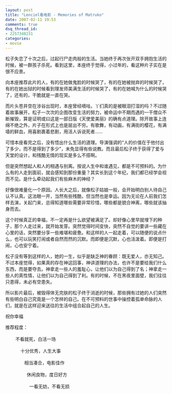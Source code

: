 ```yaml
---
layout: post
title: "Lenciel看电影 - Memories of Matruko"
date: 2007-02-11 19:53
comments: true
dsq_thread_id:
- 2257348231
categories:
- movie
---
```


松子失恋了十次之后，过起行尸走肉般的生活。当她终于再次张开双手拥抱生活的时候，被一群孩子杀死。看到这里，本座终于觉得，小过年的，看这种片子实在是很不应景。

向本座推荐此片的人，有的在她做鬼脸的时候哭了，有的在她被抛弃的时候哭了，有的在她出狱的时候看到理发师美满生活的时候哭了，有的在她喊为什么的时候哭了，还有的，干脆就是一直在哭。

而片头苍井空在涉谷出现时，本座曾经嘀咕，丫们真的是被眼泪打湿的吗？不过随着故事展开，松子一次次的企图改变生活的努力，被命运中不期而遇的一干僧众不断摧毁，算是证明或曰这是一部日版《天使爱美丽》的确有点道理。除开故事上连绵不绝之外，片子在形式上也是层出不穷。有歌舞，有动画，有满街的樱花，有满墙的鲜血，用喜剧裹着悲剧，用活人诉说死者……

可惜本座看完之后，没有悟出什么生活的道理。导演强调的“人的价值在于他付出了多少，而不是得到了多少”，未免显得有些说教。而且最后松子终于获得了爱与天堂的设计，和残酷无情的现实是多么不搭啊。

但是突然想起人和人的相遇与别离。按说人生中和谁遇见，都是不可预料的。为什么有的人走到面前，就会感知到那份重量？其实长到这个年纪，我们都已经学会视而不见。是什么牵动起我们有些麻木的神经？

好像很难量化一个原因。人长大之后，就像松子姑娘一般，会开始明白别人待自己认不认真。这法眼一开，当然有些残酷，但当然也是幸运。因为无论在人前我们怎样去演，关起门来，总得知道哪些需要非常珍惜，哪些都是貌合神离，哪些就该抽身而去。

这个时候真正的幸福，不一定再是什么欲望被满足了。却好像心里早就埋下的种子，那个人走过来，就开始发芽。突然觉得时间变快，突然不自觉的要讲一些藏在心里的话，突然要分享一些难堪和疲惫。和这样的人一起走着，可以随便的说点什么，也可以玩笑打闹或者自然而然的沉默。而即便是沉默，心也活泼着。即便是打闹，心也安宁着。

松子没有等到这样的人，她的一生，似乎是缺乏神的眷顾：既无爱人，亦无知己。不过本座觉得，如果真的存在神这回事，神讲道理的办法，也许不是要给我们什么东西，而是要夺去。神拿走一些人的羞耻心，让他们以为自己得到了名；神拿走一些人的真性情，让他们以为自己得到了利。有的时候，不在黑夜里面壁，我们往往只患得，未必有空患失。

所以影片最后，被毁得体无完肤的松子终于消逝的时候，那些拥有过她的人们突然有些明白自己究竟是一个怎样的自己。在不可预料的世事中操控着孤单命脉的人们，就是在这样迎来送往的生活中组合起自己的人生。

祝你幸福    

推荐程度：<img border="0" style="border:none;vertical-align: middle;" alt="" twffan="done" src="{{ site.static_base }}/downloads/images/smile.gif" /><img border="0" style="border:none;vertical-align: middle;" alt="" twffan="done" src="{{ site.static_base }}/downloads/images/smile.gif" /><img border="0" style="border:none;vertical-align: middle;" alt="" twffan="done" src="{{ site.static_base }}/downloads/images/smile.gif" />
<br /><br />        <img border="0" style="border:none;vertical-align: middle;" alt="" twffan="done" src="{{ site.static_base }}/downloads/images/smile.gif" /><img border="0" style="border:none;vertical-align: middle;" alt="" twffan="done" src="{{ site.static_base }}/downloads/images/smile.gif" /><img border="0" style="border:none;vertical-align: middle;" alt="" twffan="done" src="{{ site.static_base }}/downloads/images/smile.gif" /><img border="0" style="border:none;vertical-align: middle;" alt="" twffan="done" src="{{ site.static_base }}/downloads/images/smile.gif" /><img border="0" style="border:none;vertical-align: middle;" alt="" twffan="done" src="{{ site.static_base }}/downloads/images/smile.gif" /> 不看就死，白活一场 <br /><br />        <img border="0" style="border:none;vertical-align: middle;" alt="" twffan="done" src="{{ site.static_base }}/downloads/images/smile.gif" /><img border="0" style="border:none;vertical-align: middle;" alt="" twffan="done" src="{{ site.static_base }}/downloads/images/smile.gif" /><img border="0" style="border:none;vertical-align: middle;" alt="" twffan="done" src="{{ site.static_base }}/downloads/images/smile.gif" /><img border="0" style="border:none;vertical-align: middle;" alt="" twffan="done" src="{{ site.static_base }}/downloads/images/smile.gif" />     十分优秀，人生大事<br /><br />        <img border="0" style="border:none;vertical-align: middle;" alt="" twffan="done" src="{{ site.static_base }}/downloads/images/smile.gif" /><img border="0" style="border:none;vertical-align: middle;" alt="" twffan="done" src="{{ site.static_base }}/downloads/images/smile.gif" /><img border="0" style="border:none;vertical-align: middle;" alt="" twffan="done" src="{{ site.static_base }}/downloads/images/smile.gif" />        相当凑合，电影佳作 <br /><br />        <img border="0" style="border:none;vertical-align: middle;" alt="" twffan="done" src="{{ site.static_base }}/downloads/images/smile.gif" /><img border="0" style="border:none;vertical-align: middle;" alt="" twffan="done" src="{{ site.static_base }}/downloads/images/smile.gif" />          休闲良物，度日好方 <br /><br />        <img border="0" style="border:none;vertical-align: middle;" alt="" twffan="done" src="{{ site.static_base }}/downloads/images/smile.gif" />            一看无妨，不看无损

